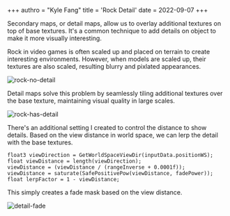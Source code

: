 +++
authro = "Kyle Fang"
title = 'Rock Detail'
date = 2022-09-07
+++

Secondary maps, or detail maps, allow us to overlay additional textures on top of base textures. It's a common technique to add details on object to make it more visually interesting.

Rock in video games is often scaled up and placed on terrain to create interesting environments. However, when models are scaled up, their textures are also scaled,  resulting blurry and pixlated appearances. 

![rock-no-detail](/rock-example-no-detail-zoom.png)


Detail maps solve this problem by seamlessly tiling additional textures over the base texture, maintaining visual quality in large scales.

![rock-has-detail](/rock-example-detail-zoom.png)

There's an additional setting I created to control the distance to show details. Based on the view distance in world space, we can lerp the detail with the base textures.

```hlsl
float3 viewDirection = GetWorldSpaceViewDir(inputData.positionWS);
float viewDistance = length(viewDirection);
viewDistance = (viewDistance / (rangeInverse + 0.0001f));
viewDistance = saturate(SafePositivePow(viewDistance, fadePower));
float lerpFactor = 1 - viewDistance;
```

This simply creates a fade mask based on the view distance.

![detail-fade](/detail-range-scale.png)